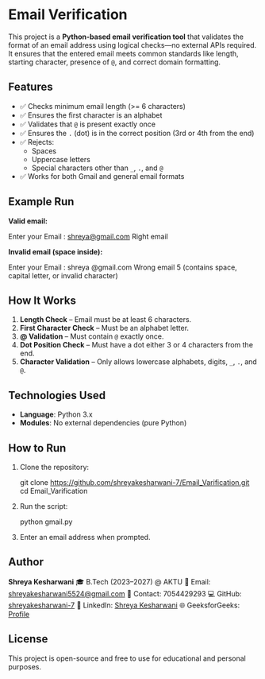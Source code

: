 
# Email Verification 

This project is a **Python-based email verification tool** that validates the format of an email address using logical checks—no external APIs required.  
It ensures that the entered email meets common standards like length, starting character, presence of `@`, and correct domain formatting.

## Features

- ✅ Checks minimum email length (>= 6 characters)
- ✅ Ensures the first character is an alphabet
- ✅ Validates that `@` is present exactly once
- ✅ Ensures the `.` (dot) is in the correct position (3rd or 4th from the end)
- ✅ Rejects:
  - Spaces
  - Uppercase letters
  - Special characters other than `_`, `.`, and `@`
- ✅ Works for both Gmail and general email formats


## Example Run

**Valid email:**

Enter your Email : [shreya@gmail.com](mailto:shreya@gmail.com)
Right email

**Invalid email (space inside):**

Enter your Email : shreya @gmail.com
Wrong email 5 (contains space, capital letter, or invalid character)

## How It Works

1. **Length Check** – Email must be at least 6 characters.
2. **First Character Check** – Must be an alphabet letter.
3. **@ Validation** – Must contain `@` exactly once.
4. **Dot Position Check** – Must have a dot either 3 or 4 characters from the end.
5. **Character Validation** – Only allows lowercase alphabets, digits, `_`, `.`, and `@`.

## Technologies Used

* **Language**: Python 3.x
* **Modules**: No external dependencies (pure Python)

## How to Run

1. Clone the repository:

   git clone https://github.com/shreyakesharwani-7/Email_Varification.git
   cd Email_Varification

2. Run the script:

   python gmail.py
   
3. Enter an email address when prompted.

## Author

**Shreya Kesharwani**
🎓 B.Tech (2023–2027) @ AKTU
📧 Email: [shreyakesharwani5524@gmail.com](mailto:shreyakesharwani5524@gmail.com)
📱 Contact: 7054429293
💻 GitHub: [shreyakesharwani-7](https://github.com/shreyakesharwani-7)
💼 LinkedIn: [Shreya Kesharwani](https://www.linkedin.com/in/shreyakesharwani70/)
🌐 GeeksforGeeks: [Profile](https://www.geeksforgeeks.org/user/shreyakesharwani/)

## License

This project is open-source and free to use for educational and personal purposes.
